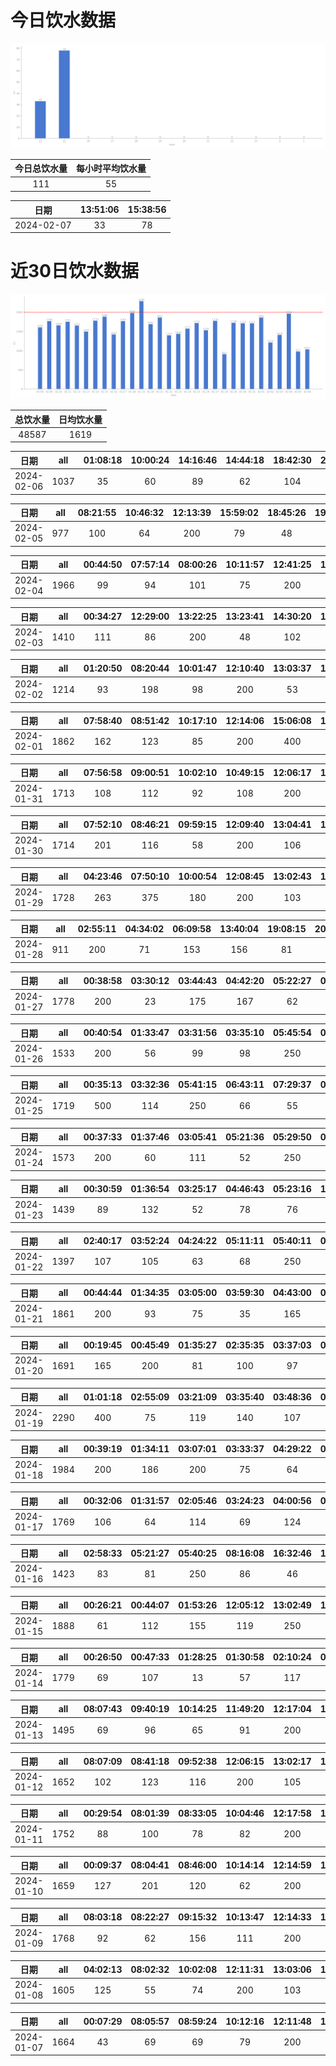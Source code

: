 # 今日饮水数据

<div align=center>
<img src="today.png" style="zoom: 100%;" />

| 今日总饮水量 | 每小时平均饮水量 |
| :----: | :----: |
| 111 | 55 |
</div>

| 日期 | 13:51:06 | 15:38:56 |
| :----: | :----: | :----: |
| 2024-02-07 | 33 | 78 |

# 近30日饮水数据

<div align=center>
<img src="30.png"style="zoom: 100%;" />

| 总饮水量 | 日均饮水量 |
| :----: | :----: |
| 48587 | 1619 |
</div>

| 日期 | all | 01:08:18 | 10:00:24 | 14:16:46 | 14:44:18 | 18:42:30 | 20:34:37 | 22:14:00 | 22:57:11 | 23:24:00 | 23:32:07 | 23:39:48 | 23:52:27 |
| :----: | :----: | :----: | :----: | :----: | :----: | :----: | :----: | :----: | :----: | :----: | :----: | :----: | :----: |
| 2024-02-06 | 1037 | 35 | 60 | 89 | 62 | 104 | 74 | 82 | 66 | 237 | 89 | 72 | 67 |

| 日期 | all | 08:21:55 | 10:46:32 | 12:13:39 | 15:59:02 | 18:45:26 | 19:45:19 | 21:02:09 | 22:20:02 | 22:39:46 | 23:36:04 |
| :----: | :----: | :----: | :----: | :----: | :----: | :----: | :----: | :----: | :----: | :----: | :----: |
| 2024-02-05 | 977 | 100 | 64 | 200 | 79 | 48 | 200 | 71 | 106 | 60 | 49 |

| 日期 | all | 00:44:50 | 07:57:14 | 08:00:26 | 10:11:57 | 12:41:25 | 13:01:25 | 15:13:05 | 15:51:51 | 16:54:35 | 17:54:29 | 18:27:57 | 19:30:55 | 20:30:51 | 20:46:30 | 21:48:34 | 23:57:13 |
| :----: | :----: | :----: | :----: | :----: | :----: | :----: | :----: | :----: | :----: | :----: | :----: | :----: | :----: | :----: | :----: | :----: | :----: |
| 2024-02-04 | 1966 | 99 | 94 | 101 | 75 | 200 | 96 | 89 | 47 | 400 | 104 | 64 | 100 | 112 | 68 | 67 | 250 |

| 日期 | all | 00:34:27 | 12:29:00 | 13:22:25 | 13:23:41 | 14:30:20 | 15:04:00 | 15:58:58 | 17:30:54 | 18:30:28 | 19:05:17 | 20:06:12 | 20:55:04 | 23:13:02 | 23:36:44 |
| :----: | :----: | :----: | :----: | :----: | :----: | :----: | :----: | :----: | :----: | :----: | :----: | :----: | :----: | :----: | :----: |
| 2024-02-03 | 1410 | 111 | 86 | 200 | 48 | 102 | 50 | 85 | 80 | 63 | 81 | 107 | 90 | 250 | 57 |

| 日期 | all | 01:20:50 | 08:20:44 | 10:01:47 | 12:10:40 | 13:03:37 | 15:13:11 | 20:15:12 | 22:00:15 | 22:27:42 | 23:30:11 |
| :----: | :----: | :----: | :----: | :----: | :----: | :----: | :----: | :----: | :----: | :----: | :----: |
| 2024-02-02 | 1214 | 93 | 198 | 98 | 200 | 53 | 89 | 82 | 88 | 250 | 63 |

| 日期 | all | 07:58:40 | 08:51:42 | 10:17:10 | 12:14:06 | 15:06:08 | 15:10:51 | 17:15:11 | 17:36:18 | 20:09:36 | 21:09:47 | 22:00:09 | 23:05:49 |
| :----: | :----: | :----: | :----: | :----: | :----: | :----: | :----: | :----: | :----: | :----: | :----: | :----: | :----: |
| 2024-02-01 | 1862 | 162 | 123 | 85 | 200 | 400 | 64 | 200 | 73 | 118 | 98 | 250 | 89 |

| 日期 | all | 07:56:58 | 09:00:51 | 10:02:10 | 10:49:15 | 12:06:17 | 13:05:16 | 14:00:20 | 15:02:26 | 17:40:53 | 20:01:14 | 22:03:46 | 23:40:05 |
| :----: | :----: | :----: | :----: | :----: | :----: | :----: | :----: | :----: | :----: | :----: | :----: | :----: | :----: |
| 2024-01-31 | 1713 | 108 | 112 | 92 | 108 | 200 | 105 | 104 | 97 | 114 | 300 | 123 | 250 |

| 日期 | all | 07:52:10 | 08:46:21 | 09:59:15 | 12:09:40 | 13:04:41 | 14:55:37 | 15:03:52 | 19:06:00 | 20:10:46 | 20:40:55 | 22:07:45 | 22:50:07 | 23:43:16 |
| :----: | :----: | :----: | :----: | :----: | :----: | :----: | :----: | :----: | :----: | :----: | :----: | :----: | :----: | :----: |
| 2024-01-30 | 1714 | 201 | 116 | 58 | 200 | 106 | 111 | 93 | 62 | 300 | 89 | 85 | 250 | 43 |

| 日期 | all | 04:23:46 | 07:50:10 | 10:00:54 | 12:08:45 | 13:02:43 | 14:03:04 | 18:04:59 | 19:35:58 | 20:13:56 | 21:24:49 | 21:55:13 |
| :----: | :----: | :----: | :----: | :----: | :----: | :----: | :----: | :----: | :----: | :----: | :----: | :----: |
| 2024-01-29 | 1728 | 263 | 375 | 180 | 200 | 103 | 73 | 72 | 78 | 200 | 81 | 103 |

| 日期 | all | 02:55:11 | 04:34:02 | 06:09:58 | 13:40:04 | 19:08:15 | 20:16:26 |
| :----: | :----: | :----: | :----: | :----: | :----: | :----: | :----: |
| 2024-01-28 | 911 | 200 | 71 | 153 | 156 | 81 | 250 |

| 日期 | all | 00:38:58 | 03:30:12 | 03:44:43 | 04:42:20 | 05:22:27 | 06:44:57 | 17:27:54 | 17:46:54 | 18:34:09 | 19:08:10 | 19:59:36 | 20:26:47 | 20:56:29 | 21:13:24 | 21:34:51 | 22:06:58 | 22:24:57 | 23:05:57 |
| :----: | :----: | :----: | :----: | :----: | :----: | :----: | :----: | :----: | :----: | :----: | :----: | :----: | :----: | :----: | :----: | :----: | :----: | :----: | :----: |
| 2024-01-27 | 1778 | 200 | 23 | 175 | 167 | 62 | 54 | 116 | 73 | 300 | 93 | 76 | 54 | 51 | 62 | 67 | 60 | 66 | 79 |

| 日期 | all | 00:40:54 | 01:33:47 | 03:31:56 | 03:35:10 | 05:45:54 | 08:23:19 | 16:50:26 | 18:26:44 | 19:31:35 | 19:53:35 | 20:32:54 | 22:43:07 | 23:06:14 |
| :----: | :----: | :----: | :----: | :----: | :----: | :----: | :----: | :----: | :----: | :----: | :----: | :----: | :----: | :----: |
| 2024-01-26 | 1533 | 200 | 56 | 99 | 98 | 250 | 98 | 82 | 250 | 98 | 99 | 74 | 76 | 53 |

| 日期 | all | 00:35:13 | 03:32:36 | 05:41:15 | 06:43:11 | 07:29:37 | 08:17:42 | 17:02:25 | 17:55:11 | 19:03:55 | 19:40:56 | 20:23:54 | 22:30:45 |
| :----: | :----: | :----: | :----: | :----: | :----: | :----: | :----: | :----: | :----: | :----: | :----: | :----: | :----: |
| 2024-01-25 | 1719 | 500 | 114 | 250 | 66 | 55 | 86 | 62 | 250 | 76 | 100 | 66 | 94 |

| 日期 | all | 00:37:33 | 01:37:46 | 03:05:41 | 05:21:36 | 05:29:50 | 07:23:58 | 07:54:08 | 16:33:03 | 17:05:08 | 18:08:55 | 18:37:55 | 19:06:56 | 19:48:21 | 20:31:48 | 21:15:12 | 22:23:59 |
| :----: | :----: | :----: | :----: | :----: | :----: | :----: | :----: | :----: | :----: | :----: | :----: | :----: | :----: | :----: | :----: | :----: | :----: |
| 2024-01-24 | 1573 | 200 | 60 | 111 | 52 | 250 | 102 | 88 | 68 | 86 | 81 | 82 | 77 | 42 | 86 | 80 | 108 |

| 日期 | all | 00:30:59 | 01:36:54 | 03:25:17 | 04:46:43 | 05:23:16 | 12:29:45 | 15:29:49 | 16:14:42 | 16:44:23 | 20:24:27 | 20:32:17 | 21:25:15 | 22:30:10 |
| :----: | :----: | :----: | :----: | :----: | :----: | :----: | :----: | :----: | :----: | :----: | :----: | :----: | :----: | :----: |
| 2024-01-23 | 1439 | 89 | 132 | 52 | 78 | 76 | 112 | 115 | 60 | 91 | 96 | 70 | 68 | 400 |

| 日期 | all | 02:40:17 | 03:52:24 | 04:24:22 | 05:11:11 | 05:40:11 | 08:33:31 | 16:57:49 | 17:29:13 | 18:23:48 | 20:27:32 | 22:32:36 | 23:32:48 | 23:45:01 |
| :----: | :----: | :----: | :----: | :----: | :----: | :----: | :----: | :----: | :----: | :----: | :----: | :----: | :----: | :----: |
| 2024-01-22 | 1397 | 107 | 105 | 63 | 68 | 250 | 81 | 90 | 77 | 250 | 101 | 60 | 43 | 102 |

| 日期 | all | 00:44:44 | 01:34:35 | 03:05:00 | 03:59:30 | 04:43:00 | 05:32:22 | 08:14:19 | 17:12:32 | 18:30:09 | 20:30:21 | 22:29:46 | 23:42:22 |
| :----: | :----: | :----: | :----: | :----: | :----: | :----: | :----: | :----: | :----: | :----: | :----: | :----: | :----: |
| 2024-01-21 | 1861 | 200 | 93 | 75 | 35 | 165 | 250 | 65 | 156 | 250 | 82 | 90 | 400 |

| 日期 | all | 00:19:45 | 00:45:49 | 01:35:27 | 02:35:35 | 03:37:03 | 04:46:21 | 05:49:10 | 08:14:26 | 18:01:51 | 20:28:35 | 22:09:04 | 22:43:59 |
| :----: | :----: | :----: | :----: | :----: | :----: | :----: | :----: | :----: | :----: | :----: | :----: | :----: | :----: |
| 2024-01-20 | 1691 | 165 | 200 | 81 | 100 | 97 | 149 | 250 | 99 | 250 | 110 | 82 | 108 |

| 日期 | all | 01:01:18 | 02:55:09 | 03:21:09 | 03:35:40 | 03:48:36 | 05:12:46 | 05:42:19 | 06:05:34 | 07:06:22 | 07:54:14 | 08:43:39 | 17:15:40 | 18:41:11 | 19:14:09 | 20:31:00 | 22:55:22 | 23:11:43 |
| :----: | :----: | :----: | :----: | :----: | :----: | :----: | :----: | :----: | :----: | :----: | :----: | :----: | :----: | :----: | :----: | :----: | :----: | :----: |
| 2024-01-19 | 2290 | 400 | 75 | 119 | 140 | 107 | 89 | 250 | 67 | 100 | 46 | 65 | 300 | 112 | 116 | 85 | 110 | 109 |

| 日期 | all | 00:39:19 | 01:34:11 | 03:07:01 | 03:33:37 | 04:29:22 | 05:00:53 | 05:41:17 | 06:55:32 | 07:54:22 | 17:17:52 | 18:22:35 | 20:34:43 | 21:59:55 | 22:36:15 |
| :----: | :----: | :----: | :----: | :----: | :----: | :----: | :----: | :----: | :----: | :----: | :----: | :----: | :----: | :----: | :----: |
| 2024-01-18 | 1984 | 200 | 186 | 200 | 75 | 64 | 70 | 250 | 172 | 123 | 123 | 200 | 132 | 114 | 75 |

| 日期 | all | 00:32:06 | 01:31:57 | 02:05:46 | 03:24:23 | 04:00:56 | 04:50:38 | 05:38:02 | 06:08:43 | 07:37:56 | 08:37:39 | 17:14:20 | 18:14:50 | 19:18:02 | 19:39:34 | 22:29:47 | 22:43:14 |
| :----: | :----: | :----: | :----: | :----: | :----: | :----: | :----: | :----: | :----: | :----: | :----: | :----: | :----: | :----: | :----: | :----: | :----: |
| 2024-01-17 | 1769 | 106 | 64 | 114 | 69 | 124 | 151 | 250 | 115 | 75 | 86 | 200 | 89 | 103 | 45 | 117 | 61 |

| 日期 | all | 02:58:33 | 05:21:27 | 05:40:25 | 08:16:08 | 16:32:46 | 16:44:16 | 17:59:31 | 18:30:59 | 19:45:11 | 20:29:39 | 21:40:46 | 22:41:23 | 23:20:11 |
| :----: | :----: | :----: | :----: | :----: | :----: | :----: | :----: | :----: | :----: | :----: | :----: | :----: | :----: | :----: |
| 2024-01-16 | 1423 | 83 | 81 | 250 | 86 | 46 | 69 | 100 | 76 | 66 | 64 | 400 | 32 | 70 |

| 日期 | all | 00:26:21 | 00:44:07 | 01:53:26 | 12:05:12 | 13:02:49 | 14:32:55 | 16:10:30 | 17:06:56 | 17:57:42 | 20:31:56 | 20:41:10 | 22:11:41 | 22:34:26 | 23:26:57 |
| :----: | :----: | :----: | :----: | :----: | :----: | :----: | :----: | :----: | :----: | :----: | :----: | :----: | :----: | :----: | :----: |
| 2024-01-15 | 1888 | 61 | 112 | 155 | 119 | 250 | 131 | 66 | 60 | 40 | 134 | 75 | 400 | 142 | 143 |

| 日期 | all | 00:26:50 | 00:47:33 | 01:28:25 | 01:30:58 | 02:10:24 | 03:20:31 | 11:12:05 | 12:13:20 | 13:38:05 | 16:10:55 | 17:22:42 | 17:35:40 | 18:05:06 | 18:58:44 | 20:10:39 | 21:19:51 | 22:40:11 | 23:50:09 |
| :----: | :----: | :----: | :----: | :----: | :----: | :----: | :----: | :----: | :----: | :----: | :----: | :----: | :----: | :----: | :----: | :----: | :----: | :----: | :----: |
| 2024-01-14 | 1779 | 69 | 107 | 13 | 57 | 117 | 129 | 89 | 87 | 200 | 112 | 34 | 70 | 89 | 106 | 80 | 300 | 85 | 35 |

| 日期 | all | 08:07:43 | 09:40:19 | 10:14:25 | 11:49:20 | 12:17:04 | 13:22:43 | 14:27:07 | 14:52:54 | 18:24:10 | 19:51:54 | 21:43:00 | 22:35:12 | 23:09:31 | 23:53:52 |
| :----: | :----: | :----: | :----: | :----: | :----: | :----: | :----: | :----: | :----: | :----: | :----: | :----: | :----: | :----: | :----: |
| 2024-01-13 | 1495 | 69 | 96 | 65 | 91 | 200 | 87 | 123 | 162 | 65 | 200 | 82 | 82 | 78 | 95 |

| 日期 | all | 08:07:09 | 08:41:18 | 09:52:38 | 12:06:15 | 13:02:17 | 15:08:01 | 17:06:46 | 17:42:47 | 20:16:49 | 21:16:16 | 22:16:29 | 23:18:50 | 23:25:38 |
| :----: | :----: | :----: | :----: | :----: | :----: | :----: | :----: | :----: | :----: | :----: | :----: | :----: | :----: | :----: |
| 2024-01-12 | 1652 | 102 | 123 | 116 | 200 | 105 | 63 | 200 | 118 | 115 | 100 | 74 | 86 | 250 |

| 日期 | all | 00:29:54 | 08:01:39 | 08:33:05 | 10:04:46 | 12:17:58 | 13:06:24 | 14:41:44 | 16:04:42 | 17:11:24 | 19:17:52 | 20:17:04 | 21:49:48 |
| :----: | :----: | :----: | :----: | :----: | :----: | :----: | :----: | :----: | :----: | :----: | :----: | :----: | :----: |
| 2024-01-11 | 1752 | 88 | 100 | 78 | 82 | 200 | 81 | 128 | 104 | 200 | 68 | 423 | 200 |

| 日期 | all | 00:09:37 | 08:04:41 | 08:46:00 | 10:14:14 | 12:14:59 | 13:02:36 | 14:59:33 | 17:31:41 | 18:32:58 | 19:41:07 | 20:22:49 | 21:51:48 | 23:21:26 | 23:52:46 |
| :----: | :----: | :----: | :----: | :----: | :----: | :----: | :----: | :----: | :----: | :----: | :----: | :----: | :----: | :----: | :----: |
| 2024-01-10 | 1659 | 127 | 201 | 120 | 62 | 200 | 153 | 60 | 95 | 72 | 75 | 85 | 250 | 89 | 70 |

| 日期 | all | 08:03:18 | 08:22:27 | 09:15:32 | 10:13:47 | 12:14:33 | 13:06:38 | 15:15:05 | 16:49:55 | 17:13:47 | 20:21:12 | 22:02:36 |
| :----: | :----: | :----: | :----: | :----: | :----: | :----: | :----: | :----: | :----: | :----: | :----: | :----: |
| 2024-01-09 | 1768 | 92 | 62 | 156 | 111 | 200 | 117 | 100 | 80 | 200 | 400 | 250 |

| 日期 | all | 04:02:13 | 08:02:32 | 10:02:08 | 12:11:31 | 13:03:06 | 14:08:59 | 15:29:03 | 16:57:17 | 20:11:50 | 21:20:11 | 22:16:15 | 22:45:38 | 23:51:35 |
| :----: | :----: | :----: | :----: | :----: | :----: | :----: | :----: | :----: | :----: | :----: | :----: | :----: | :----: | :----: |
| 2024-01-08 | 1605 | 125 | 55 | 74 | 200 | 103 | 223 | 74 | 84 | 250 | 75 | 85 | 136 | 121 |

| 日期 | all | 00:07:29 | 08:05:57 | 08:59:24 | 10:12:16 | 12:11:48 | 15:05:46 | 17:13:25 | 18:01:45 | 19:12:15 | 20:19:19 | 20:39:57 | 21:04:05 | 21:23:23 | 23:13:47 |
| :----: | :----: | :----: | :----: | :----: | :----: | :----: | :----: | :----: | :----: | :----: | :----: | :----: | :----: | :----: | :----: |
| 2024-01-07 | 1664 | 43 | 69 | 69 | 79 | 200 | 400 | 84 | 89 | 250 | 83 | 89 | 99 | 61 | 49 |

